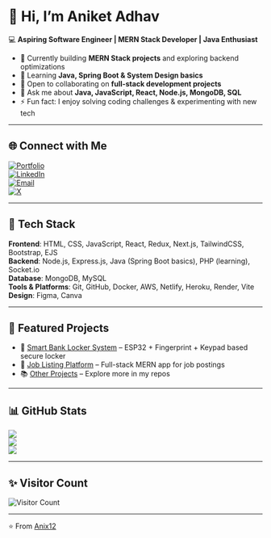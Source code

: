 # 👋 Hi, I’m Aniket Adhav  

💻 **Aspiring Software Engineer | MERN Stack Developer | Java Enthusiast**  

- 🔭 Currently building **MERN Stack projects** and exploring backend optimizations  
- 🌱 Learning **Java, Spring Boot & System Design basics**  
- 👯 Open to collaborating on **full-stack development projects**  
- 💬 Ask me about **Java, JavaScript, React, Node.js, MongoDB, SQL**  
- ⚡ Fun fact: I enjoy solving coding challenges & experimenting with new tech  

---

## 🌐 Connect with Me  
[![Portfolio](https://img.shields.io/badge/Portfolio-000?style=for-the-badge&logo=vercel&logoColor=white)](https://portfolio-aniket-gamma.vercel.app/)  
[![LinkedIn](https://img.shields.io/badge/LinkedIn-0077B5?style=for-the-badge&logo=linkedin&logoColor=white)](https://linkedin.com/in/your-link)  
[![Email](https://img.shields.io/badge/Email-D14836?style=for-the-badge&logo=gmail&logoColor=white)](mailto:adhavaniket1221@gmail.com)  
[![X](https://img.shields.io/badge/Twitter-black?style=for-the-badge&logo=x&logoColor=white)](https://x.com/Aniket1221)  

---

## 🚀 Tech Stack  
**Frontend**: HTML, CSS, JavaScript, React, Redux, Next.js, TailwindCSS, Bootstrap, EJS  
**Backend**: Node.js, Express.js, Java (Spring Boot basics), PHP (learning), Socket.io  
**Database**: MongoDB, MySQL  
**Tools & Platforms**: Git, GitHub, Docker, AWS, Netlify, Heroku, Render, Vite  
**Design**: Figma, Canva  

---

## 📌 Featured Projects  
- 🔐 [Smart Bank Locker System](https://github.com/yourrepo) – ESP32 + Fingerprint + Keypad based secure locker  
- 💼 [Job Listing Platform](https://github.com/yourrepo) – Full-stack MERN app for job postings  
- 📚 [Other Projects](https://github.com/Anix12?tab=repositories) – Explore more in my repos  

---

## 📊 GitHub Stats  
![](https://github-readme-stats.vercel.app/api?username=Anix12&theme=tokyonight&hide_border=false&count_private=true&show_icons=true)  
![](https://github-readme-streak-stats.herokuapp.com/?user=Anix12&theme=tokyonight&hide_border=false)  
![](https://github-readme-stats.vercel.app/api/top-langs/?username=Anix12&theme=tokyonight&layout=compact&hide_border=false)  

---

## ✨ Visitor Count  
![Visitor Count](https://visitcount.itsvg.in/api?id=Anix12&icon=0&color=13)  

---
⭐️ From [Anix12](https://github.com/Anix12)  
